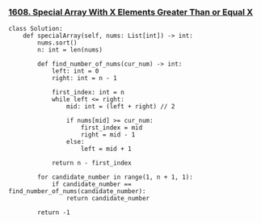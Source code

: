 ### [1608. Special Array With X Elements Greater Than or Equal X](https://leetcode.com/problems/special-array-with-x-elements-greater-than-or-equal-x/)

```
class Solution:
    def specialArray(self, nums: List[int]) -> int:
        nums.sort()
        n: int = len(nums)

        def find_number_of_nums(cur_num) -> int:
            left: int = 0
            right: int = n - 1

            first_index: int = n
            while left <= right:
                mid: int = (left + right) // 2

                if nums[mid] >= cur_num:
                    first_index = mid
                    right = mid - 1
                else:
                    left = mid + 1

            return n - first_index

        for candidate_number in range(1, n + 1, 1):
            if candidate_number == find_number_of_nums(candidate_number):
                return candidate_number

        return -1
```
